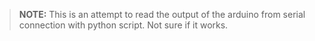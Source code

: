 > **NOTE:** This is an attempt to read the output of the arduino from serial connection with python script. Not sure if it works.